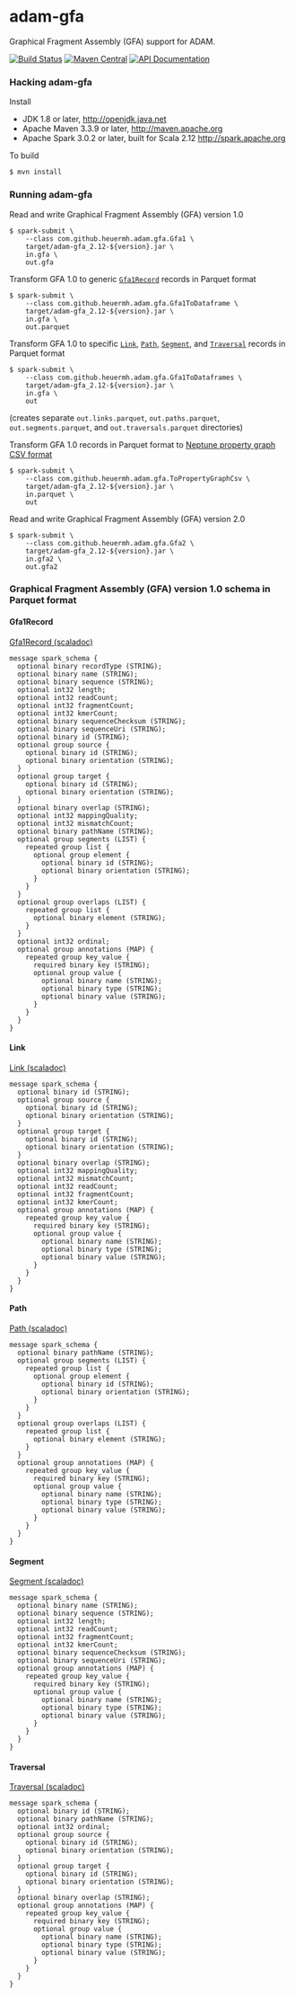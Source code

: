 # adam-gfa

Graphical Fragment Assembly (GFA) support for ADAM.

[![Build Status](https://travis-ci.org/heuermh/adam-gfa.svg?branch=master)](https://travis-ci.org/heuermh/adam-gfa)
[![Maven Central](https://img.shields.io/maven-central/v/com.github.heuermh.adamgfa/adam-gfa_2.12.svg?maxAge=600)](http://search.maven.org/#search%7Cga%7C1%7Ccom.github.heuermh.adamgfa)
[![API Documentation](http://javadoc.io/badge/com.github.heuermh.adamgfa/adam-gfa_2.12.svg?color=brightgreen&label=scaladoc)](http://javadoc.io/doc/com.github.heuermh.adamgfa/adam-gfa_2.12)

### Hacking adam-gfa

Install

 * JDK 1.8 or later, http://openjdk.java.net
 * Apache Maven 3.3.9 or later, http://maven.apache.org
 * Apache Spark 3.0.2 or later, built for Scala 2.12 http://spark.apache.org


To build

    $ mvn install


### Running adam-gfa

Read and write Graphical Fragment Assembly (GFA) version 1.0

```
$ spark-submit \
    --class com.github.heuermh.adam.gfa.Gfa1 \
    target/adam-gfa_2.12-${version}.jar \
    in.gfa \
    out.gfa
```


Transform GFA 1.0 to generic [`Gfa1Record`](#gfa1record) records in Parquet format

```
$ spark-submit \
    --class com.github.heuermh.adam.gfa.Gfa1ToDataframe \
    target/adam-gfa_2.12-${version}.jar \
    in.gfa \
    out.parquet
```


Transform GFA 1.0 to specific [`Link`](#link), [`Path`](#path), [`Segment`](#segment), and [`Traversal`](#traversal) records in Parquet format

```
$ spark-submit \
    --class com.github.heuermh.adam.gfa.Gfa1ToDataframes \
    target/adam-gfa_2.12-${version}.jar \
    in.gfa \
    out
```
(creates separate `out.links.parquet`, `out.paths.parquet`, `out.segments.parquet`, and `out.traversals.parquet` directories)


Transform GFA 1.0 records in Parquet format to [Neptune property graph CSV format](https://docs.aws.amazon.com/neptune/latest/userguide/bulk-load-tutorial-format-gremlin.html)

```
$ spark-submit \
    --class com.github.heuermh.adam.gfa.ToPropertyGraphCsv \
    target/adam-gfa_2.12-${version}.jar \
    in.parquet \
    out
```

Read and write Graphical Fragment Assembly (GFA) version 2.0

```
$ spark-submit \
    --class com.github.heuermh.adam.gfa.Gfa2 \
    target/adam-gfa_2.12-${version}.jar \
    in.gfa2 \
    out.gfa2
```

### Graphical Fragment Assembly (GFA) version 1.0 schema in Parquet format

#### Gfa1Record

[Gfa1Record (scaladoc)](https://www.javadoc.io/static/com.github.heuermh.adamgfa/adam-gfa_2.12/0.7.0/com/github/heuermh/adam/gfa/sql/gfa1/Gfa1Record.html)

```
message spark_schema {
  optional binary recordType (STRING);
  optional binary name (STRING);
  optional binary sequence (STRING);
  optional int32 length;
  optional int32 readCount;
  optional int32 fragmentCount;
  optional int32 kmerCount;
  optional binary sequenceChecksum (STRING);
  optional binary sequenceUri (STRING);
  optional binary id (STRING);
  optional group source {
    optional binary id (STRING);
    optional binary orientation (STRING);
  }
  optional group target {
    optional binary id (STRING);
    optional binary orientation (STRING);
  }
  optional binary overlap (STRING);
  optional int32 mappingQuality;
  optional int32 mismatchCount;
  optional binary pathName (STRING);
  optional group segments (LIST) {
    repeated group list {
      optional group element {
        optional binary id (STRING);
        optional binary orientation (STRING);
      }
    }
  }
  optional group overlaps (LIST) {
    repeated group list {
      optional binary element (STRING);
    }
  }
  optional int32 ordinal;
  optional group annotations (MAP) {
    repeated group key_value {
      required binary key (STRING);
      optional group value {
        optional binary name (STRING);
        optional binary type (STRING);
        optional binary value (STRING);
      }
    }
  }
}
```

#### Link

[Link (scaladoc)](https://www.javadoc.io/static/com.github.heuermh.adamgfa/adam-gfa_2.12/0.7.0/com/github/heuermh/adam/gfa/sql/gfa1/Link.html)

```
message spark_schema {
  optional binary id (STRING);
  optional group source {
    optional binary id (STRING);
    optional binary orientation (STRING);
  }
  optional group target {
    optional binary id (STRING);
    optional binary orientation (STRING);
  }
  optional binary overlap (STRING);
  optional int32 mappingQuality;
  optional int32 mismatchCount;
  optional int32 readCount;
  optional int32 fragmentCount;
  optional int32 kmerCount;
  optional group annotations (MAP) {
    repeated group key_value {
      required binary key (STRING);
      optional group value {
        optional binary name (STRING);
        optional binary type (STRING);
        optional binary value (STRING);
      }
    }
  }
}
```

#### Path

[Path (scaladoc)](https://www.javadoc.io/static/com.github.heuermh.adamgfa/adam-gfa_2.12/0.7.0/com/github/heuermh/adam/gfa/sql/gfa1/Path.html)

```
message spark_schema {
  optional binary pathName (STRING);
  optional group segments (LIST) {
    repeated group list {
      optional group element {
        optional binary id (STRING);
        optional binary orientation (STRING);
      }
    }
  }
  optional group overlaps (LIST) {
    repeated group list {
      optional binary element (STRING);
    }
  }
  optional group annotations (MAP) {
    repeated group key_value {
      required binary key (STRING);
      optional group value {
        optional binary name (STRING);
        optional binary type (STRING);
        optional binary value (STRING);
      }
    }
  }
}
```

#### Segment

[Segment (scaladoc)](https://www.javadoc.io/static/com.github.heuermh.adamgfa/adam-gfa_2.12/0.7.0/com/github/heuermh/adam/gfa/sql/gfa1/Segment.html)

```
message spark_schema {
  optional binary name (STRING);
  optional binary sequence (STRING);
  optional int32 length;
  optional int32 readCount;
  optional int32 fragmentCount;
  optional int32 kmerCount;
  optional binary sequenceChecksum (STRING);
  optional binary sequenceUri (STRING);
  optional group annotations (MAP) {
    repeated group key_value {
      required binary key (STRING);
      optional group value {
        optional binary name (STRING);
        optional binary type (STRING);
        optional binary value (STRING);
      }
    }
  }
}
```

#### Traversal

[Traversal (scaladoc)](https://www.javadoc.io/static/com.github.heuermh.adamgfa/adam-gfa_2.12/0.7.0/com/github/heuermh/adam/gfa/sql/gfa1/Traversal.html)

```
message spark_schema {
  optional binary id (STRING);
  optional binary pathName (STRING);
  optional int32 ordinal;
  optional group source {
    optional binary id (STRING);
    optional binary orientation (STRING);
  }
  optional group target {
    optional binary id (STRING);
    optional binary orientation (STRING);
  }
  optional binary overlap (STRING);
  optional group annotations (MAP) {
    repeated group key_value {
      required binary key (STRING);
      optional group value {
        optional binary name (STRING);
        optional binary type (STRING);
        optional binary value (STRING);
      }
    }
  }
}
```
